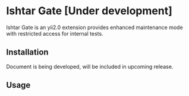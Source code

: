 Ishtar Gate [Under development]
===========
Ishtar Gate is an yii2.0 extension provides enhanced maintenance mode with restricted access for internal tests.

Installation
------------

Document is being developed, will be included in upcoming release.

Usage
-----


